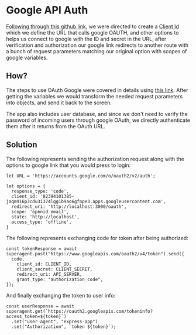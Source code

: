 # Google API Auth
[Following through this github link](https://github.com/googleapis/google-api-nodejs-client#oauth2-client), we were directed to create a [Client Id](https://console.cloud.google.com/apis/credentials/oauthclient) which we define the URL that calls google OAUTH, and other options to helps us connect to google with the ID and secret in the URL, after verification and authorization our google link redirects to another route with a bunch of request parameters matching our original option with scopes of google variables.

## How?
The steps to use OAuth Google were covered in details using [this link](https://dev.to/uddeshjain/authentication-with-google-in-nodejs-1op5). After getting the variables we would transform the needed request parameters into objects, and send it back to the screen.

The app also includes user database, and since we don't need to verify the password of incoming users through google OAuth, we directly authenticate them after it returns from the OAuth URL.

## Solution
The following represents sending the authorization request along with the options to google link that you would press to login:

```
let URL = 'https://accounts.google.com/o/oauth2/v2/auth';

let options = {
  response_type: 'code',
  client_id: '82394101385-jaqm9i6p3cdu3i374lgg1b9ao6gfnpe3.apps.googleusercontent.com',
  redirect_uri: 'http://localhost:3000/oauth',
  scope: 'openid email',
  state: 'http://localhost',
  access_type: 'offline',
}
```

The following represents exchanging code for token after being authorized:

```
const tokenResponse = await superagent.post("https://www.googleapis.com/oauth2/v4/token").send({
  code,
    client_id: CLIENT_ID,
    client_secret: CLIENT_SECRET,
    redirect_uri: API_SERVER,
    grant_type: "authorization_code",
});

```

And finally exchanging the token to user info:

```
const userResponse = await superagent.get(`https://oauth2.googleapis.com/tokeninfo?access_token=${token}`)
  .set("user-agent", "express-app")
  .set("Authorization", `token ${token}`);
```